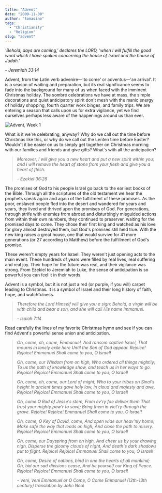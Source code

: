 ```yaml
---
title: "Advent"
date: "2009-11-30"
author: "tomasino"
tags:
  - "Christianity"
  - "Religion"
slug: "advent"
---
```


*'Behold, days are coming,' declares the LORD, 'when I will fulfill the good word which I have spoken concerning the house of Israel and the house of Judah.'*

*- Jeremiah 33:14*

Advent, from the Latin verb advenire—'to come' or adventus—'an arrival'.
It is a season of waiting and preparation, but its real significance
seems to fade into the background for many of us when faced with the
imminent Christmas holiday. The sombre celebrations we have at mass, the
simple decorations and quiet anticipatory spirit don't mesh with the
manic energy of holiday shopping, fourth quarter work binges, and family
trips. We are entering a season that calls upon us for extra vigilance,
yet we find ourselves perhaps less aware of the happenings around us
than ever.

![Advent, Week 1](//blog.tomasino.org/images/advent-wreath-week1.jpg)

What is it we're celebrating, anyway? Why do we call out the time before
Christmas like this, or why do we call out the Lenten time before
Easter? Wouldn't it be easier on us to simply get together on Christmas
morning with our families and friends and give gifts? What's with all
the anticipation?

> *Moreover, I will give you a new heart*
> *and put a new spirit within you; and I will remove the heart of stone*
> *from your flesh and give you a heart of flesh.*
>
> *- Ezekiel 36:26*

The promises of God to his people Israel go back to the earliest books
of the Bible. Through all the scriptures of the old testament we hear
the prophets speak again and again of the fulfillment of these promises.
As the poor, enslaved people fled into the desert and wandered for years
and years, they lived and thrived upon the promises of God. For
generations, through strife with enemies from abroad and disturbingly
misguided actions from within their own numbers, they continued to
preserver, waiting for the promised days to come. They chose their first
king and watched as his love for glory almost destroyed them, but God's
promises still held true. With the new king raises a great house, one
that would survive for 41 more generations (or 27 according to Matthew)
before the fulfillment of God's promise.

These weren't empty years for Israel. They weren't just opening acts to
the main event. These hundreds of years were filled by real lives, real
suffering and real joy. Their hope for the future was real, and their
vigilance was strong. From Ezekiel to Jeremiah to Luke, the sense of
anticipation is so powerful you can feel it in their words.

Advent is a symbol, but it is not just a red (or purple, if you will)
carpet leading to Christmas. It is a symbol of Israel and their long
history of faith, hope, and watchfulness.

> *Therefore the Lord Himself will give
> you a sign: Behold, a virgin will be with child and bear a son, and
> she will call His name Immanuel.*
>
> *- Isaiah 7:14*

Read carefully the lines of my favorite Christmas hymn and see if you
can find Advent's powerful sense union and anticipation.

>  *Oh, come, oh, come, Emmanuel,
>  And ransom captive Israel,
>  That mourns in lonely exile here
>  Until the Son of God appear.
>  Rejoice! Rejoice! Emmanuel
>  Shall come to you, O Israel!*
>
>  *Oh, come, our Wisdom from on high,
>  Who ordered all things mightily;
>  To us the path of knowledge show,
>  and teach us in her ways to go.
>  Rejoice! Rejoice! Emmanuel
>  Shall come to you, O Israel!*
>
>  *Oh, come, oh, come, our Lord of might,
>  Who to your tribes on Sinai's height
>  In ancient times gave holy law,
>  In cloud and majesty and awe.
>  Rejoice! Rejoice! Emmanuel
>  Shall come to you, O Israel!*
>
>  *Oh, come O Rod of Jesse's stem,
>  From ev'ry foe deliver them
>  That trust your mighty pow'r to save;
>  Bring them in vict'ry through the grave.
>  Rejoice! Rejoice! Emmanuel
>  Shall come to you, O Israel!*
>
>  *Oh, come, O Key of David, come,
>  And open wide our heav'nly home;
>  Make safe the way that leads on high,
>  And close the path to misery.
>  Rejoice! Rejoice! Emmanuel
>  Shall come to you, O Israel!*
>
>  *Oh, come, our Dayspring from on high,
>  And cheer us by your drawing nigh,
>  Disperse the gloomy clouds of night,
>  And death's dark shadows put to flight.
>  Rejoice! Rejoice! Emmanuel
>  Shall come to you, O Israel!*
>
>  *Oh, come, Desire of nations, bind
>  In one the hearts of all mankind;
>  Oh, bid our sad divisions cease,
>  And be yourself our King of Peace.
>  Rejoice! Rejoice! Emmanuel
>  Shall come to you, O Israel!*
>
>  *- Veni, Veni Emmanuel or O Come, O Come Emmanuel (12th-13th century) translation by John Neal*
